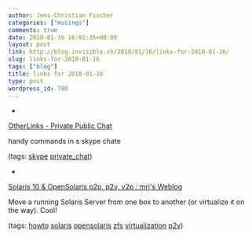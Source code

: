 ```yaml
---
author: Jens-Christian Fischer
categories: ["musings"]
comments: true
date: 2010-01-16 16:01:35+00:00
layout: post
link: http://blog.invisible.ch/2010/01/16/links-for-2010-01-16/
slug: links-for-2010-01-16
tags: ["blog"]
title: links for 2010-01-16
type: post
wordpress_id: 780
---
```


  * 
                

[OtherLinks - Private Public Chat](http://skype.otherlinks.co.uk/page.asp?id=private_public_chat)


                

handy commands in s skype chate


                

(tags: [skype](http://delicious.com/jaycee/skype) [private_chat](http://delicious.com/jaycee/private_chat))


            
  * 
                

[Solaris 10 & OpenSolaris p2p, p2v, v2p : mrj's Weblog](http://blogs.sun.com/mrj/entry/solaris_10_opensolaris_p2p_p2v)


                

Move a running Solaris Server from one box to another (or virtualize it on the way). Cool!


                

(tags: [howto](http://delicious.com/jaycee/howto) [solaris](http://delicious.com/jaycee/solaris) [opensolaris](http://delicious.com/jaycee/opensolaris) [zfs](http://delicious.com/jaycee/zfs) [virtualization](http://delicious.com/jaycee/virtualization) [p2v](http://delicious.com/jaycee/p2v))


            

